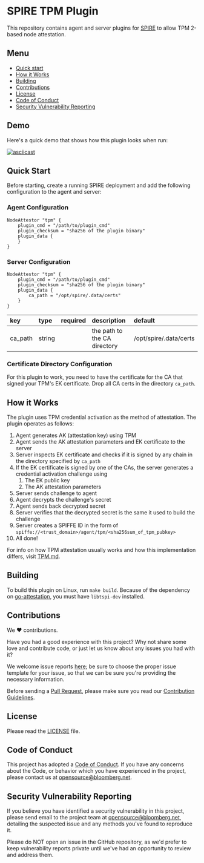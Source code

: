 # SPIRE TPM Plugin

This repository contains agent and server plugins for [SPIRE](https://github.com/spiffe/spire) to allow TPM 2-based node attestation.

## Menu

- [Quick start](#quick-start)
- [How it Works](#how-it-works)
- [Building](#building)
- [Contributions](#contributions)
- [License](#license)
- [Code of Conduct](#code-of-conduct)
- [Security Vulnerability Reporting](#security-vulnerability-reporting)

## Demo

Here's a quick demo that shows how this plugin looks when run:

[![asciicast](https://asciinema.org/a/n0TUMXXlbPUpNtxGxzD0AWzdf.svg)](https://asciinema.org/a/n0TUMXXlbPUpNtxGxzD0AWzdf)

## Quick Start

Before starting, create a running SPIRE deployment and add the following configuration to the agent and server:

### Agent Configuration

```hcl
NodeAttestor "tpm" {
	plugin_cmd = "/path/to/plugin_cmd"
	plugin_checksum = "sha256 of the plugin binary"
	plugin_data {
	}
}
```

### Server Configuration

```hcl
NodeAttestor "tpm" {
	plugin_cmd = "/path/to/plugin_cmd"
	plugin_checksum = "sha256 of the plugin binary"
	plugin_data {
		ca_path = "/opt/spire/.data/certs"
	}
}
```

| key | type | required | description | default |
|:----|:-----|:---------|:------------|:--------|
| ca_path  | string |   | the path to the CA directory | /opt/spire/.data/certs |

### Certificate Directory Configuration

For this plugin to work, you need to have the certificate for the CA that signed your TPM's EK certificate. Drop all CA certs in the directory `ca_path`.

## How it Works

The plugin uses TPM credential activation as the method of attestation. The plugin operates as follows:

1. Agent generates AK (attestation key) using TPM
1. Agent sends the AK attestation parameters and EK certificate to the server
1. Server inspects EK certificate and checks if it is signed by any chain in the directory specified by `ca_path`
1. If the EK certificate is signed by one of the CAs, the server generates a credential activation challenge using
    1. The EK public key
    1. The AK attestation parameters
1. Server sends challenge to agent
1. Agent decrypts the challenge's secret 
1. Agent sends back decrypted secret
1. Server verifies that the decrypted secret is the same it used to build the challenge
1. Server creates a SPIFFE ID in the form of `spiffe://<trust_domain>/agent/tpm/<sha256sum_of_tpm_pubkey>`
1. All done!

For info on how TPM attestation usually works and how this implementation differs, visit [TPM.md](TPM.md).

## Building

To build this plugin on Linux, run `make build`. Because of the dependency on [go-attestation](https://github.com/google/go-attestation), you must have `libtspi-dev` installed.

## Contributions

We :heart: contributions.

Have you had a good experience with this project? Why not share some love and contribute code, or just let us know about any issues you had with it?

We welcome issue reports [here](../../issues); be sure to choose the proper issue template for your issue, so that we can be sure you're providing the necessary information.

Before sending a [Pull Request](../../pulls), please make sure you read our
[Contribution Guidelines](https://github.com/bloomberg/.github/blob/master/CONTRIBUTING.md).

## License

Please read the [LICENSE](LICENSE) file.

## Code of Conduct

This project has adopted a [Code of Conduct](https://github.com/bloomberg/.github/blob/master/CODE_OF_CONDUCT.md).
If you have any concerns about the Code, or behavior which you have experienced in the project, please
contact us at opensource@bloomberg.net.

## Security Vulnerability Reporting

If you believe you have identified a security vulnerability in this project, please send email to the project
team at opensource@bloomberg.net, detailing the suspected issue and any methods you've found to reproduce it.

Please do NOT open an issue in the GitHub repository, as we'd prefer to keep vulnerability reports private until
we've had an opportunity to review and address them.

